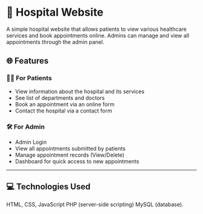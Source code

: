 # 🏥 Hospital Website

A simple hospital website that allows patients to view various healthcare services and book appointments online. Admins can manage and view all appointments through the admin panel.

## 🌐 Features

### 👨‍⚕️ For Patients
- View information about the hospital and its services
- See list of departments and doctors
- Book an appointment via an online form
- Contact the hospital via a contact form

### 🛠️ For Admin
- Admin Login
- View all appointments submitted by patients
- Manage appointment records (View/Delete)
- Dashboard for quick access to new appointments

---

## 💻 Technologies Used

HTML, CSS, JavaScript
PHP (server-side scripting)
MySQL (database).